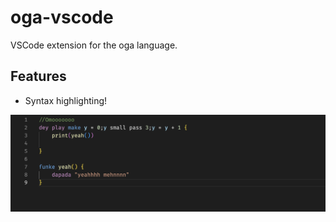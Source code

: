 # oga-vscode

VSCode extension for the oga language.

## Features

* Syntax highlighting!

![feature X](images/code-snippet.png)

